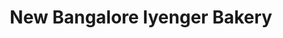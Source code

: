 ---
title: "New Bangalore Iyenger Bakery"
url: /hyderabad/new-bangalore-iyenger-bakery/
shop: bakery
---